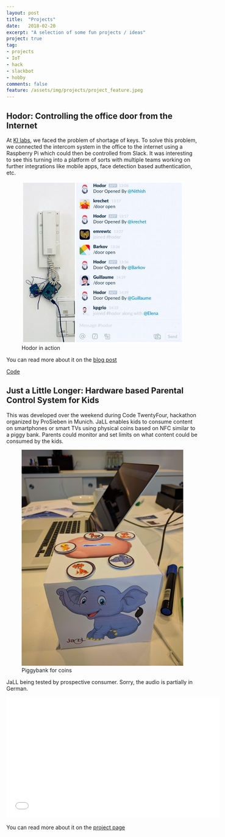 ```yaml
---
layout: post
title:  "Projects"
date:   2018-02-20
excerpt: "A selection of some fun projects / ideas"
project: true
tag:
- projects 
- IoT
- hack
- slackbot
- hobby
comments: false
feature: /assets/img/projects/project_feature.jpeg
---
```


Hodor: Controlling the office door from the Internet
-----
At [KI labs](www.ki-labs.com), we faced the problem of shortage of keys. To solve this problem, we connected the intercom system in the office to the internet using a Raspberry Pi which could then be controlled from Slack. It was interesting to see this turning into a platform of sorts with multiple teams working on further integrations like mobile apps, face detection based authentication, etc.

<figure>
    <img src="/assets/img/projects/hodor.jpeg">
    <figcaption>Hodor in action</figcaption>
</figure>

You can read more about it on the [blog post](https://medium.com/ki-labs-engineering/hodor-controlling-the-office-door-from-slack-a79e77635e39)

[Code](https://github.com/nithishr/Hodor)


Just a Little Longer: Hardware based Parental Control System for Kids
-----
This was developed over the weekend during Code TwentyFour, hackathon organized by ProSieben in Munich. JaLL enables kids to consume content on smartphones or smart TVs using physical coins based on NFC similar to a piggy bank. Parents could monitor and set limits on what content could be consumed by the kids. 

<figure>
    <img src="/assets/img/projects/jall.jpg">
    <figcaption>Piggybank for coins</figcaption>
</figure>

JaLL being tested by prospective consumer. Sorry, the audio is partially in German. 
<iframe width="560" height="315" src="//www.youtube.com/embed/XDhffYlrn9A" frameborder="0"> </iframe>

You can read more about it on the [project page](https://devpost.com/software/just-a-little-longer)

